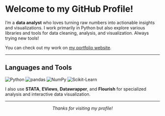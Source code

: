 # Welcome to my GitHub Profile!

I’m a **data analyst** who loves turning raw numbers into actionable insights and visualizations. I work primarily in Python but also explore various libraries and tools for data cleaning, analysis, and visualization. Always trying new tools!

You can check out my work on [my portfolio website](https://santiagomonroyg.com).

---

## Languages and Tools

![Python](https://img.shields.io/badge/-Python-3776AB?logo=python&logoColor=white&style=flat)
![pandas](https://img.shields.io/badge/-pandas-150458?logo=pandas&logoColor=white&style=flat)
![NumPy](https://img.shields.io/badge/-NumPy-013243?logo=numpy&logoColor=white&style=flat)
![Scikit-Learn](https://img.shields.io/badge/-ScikitLearn-F7931E?logo=scikitlearn&logoColor=white&style=flat)

I also use **STATA**, **EViews**, **Datawrapper**, and **Flourish** for specialized analysis and interactive data visualization.

---

<p align="center">
  <i>Thanks for visiting my profile!</i>
</p>
